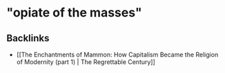 # "opiate of the masses"



## Backlinks

-   [[The Enchantments of Mammon: How Capitalism Became the Religion of Modernity (part 1) | The Regrettable Century]]
